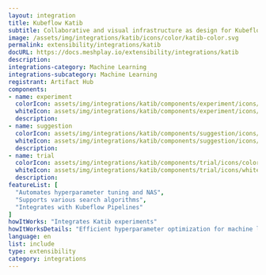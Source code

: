 ```yaml
---
layout: integration
title: Kubeflow Katib
subtitle: Collaborative and visual infrastructure as design for Kubeflow Katib
image: /assets/img/integrations/katib/icons/color/katib-color.svg
permalink: extensibility/integrations/katib
docURL: https://docs.meshplay.io/extensibility/integrations/katib
description: 
integrations-category: Machine Learning
integrations-subcategory: Machine Learning
registrant: Artifact Hub
components: 
- name: experiment
  colorIcon: assets/img/integrations/katib/components/experiment/icons/color/experiment-color.svg
  whiteIcon: assets/img/integrations/katib/components/experiment/icons/white/experiment-white.svg
  description: 
- name: suggestion
  colorIcon: assets/img/integrations/katib/components/suggestion/icons/color/suggestion-color.svg
  whiteIcon: assets/img/integrations/katib/components/suggestion/icons/white/suggestion-white.svg
  description: 
- name: trial
  colorIcon: assets/img/integrations/katib/components/trial/icons/color/trial-color.svg
  whiteIcon: assets/img/integrations/katib/components/trial/icons/white/trial-white.svg
  description: 
featureList: [
  "Automates hyperparameter tuning and NAS",
  "Supports various search algorithms",
  "Integrates with Kubeflow Pipelines"
]
howItWorks: "Integrates Katib experiments"
howItWorksDetails: "Efficient hyperparameter optimization for machine learning in Kubernetes"
language: en
list: include
type: extensibility
category: integrations
---
```


